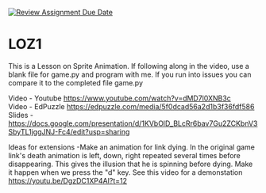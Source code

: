 [![Review Assignment Due Date](https://classroom.github.com/assets/deadline-readme-button-22041afd0340ce965d47ae6ef1cefeee28c7c493a6346c4f15d667ab976d596c.svg)](https://classroom.github.com/a/7y_y5VnM)
# LOZ1

This is a Lesson on Sprite Animation.  If following along in the video, use a blank file for game.py and program with me.  If you run into issues you can compare it to the completed file game.py

Video - Youtube https://www.youtube.com/watch?v=dMD7l0XNB3c  
Video - EdPuzzle https://edpuzzle.com/media/5f0dcad56a2d1b3f36fdf586  
Slides - https://docs.google.com/presentation/d/1KVbOlD_BLcRr6bav7Gu2ZCKbnV3SbyTL1jggJNJ-Fc4/edit?usp=sharing  

Ideas for extensions
-Make an animation for link dying.  In the original game link's death animation is left, down, right repeated several times before disappearing.  This gives the illusion that he is spinning before dying.  Make it happen when we press the "d" key.  See this video for a demonstation https://youtu.be/DgzDC1XP4AI?t=12

